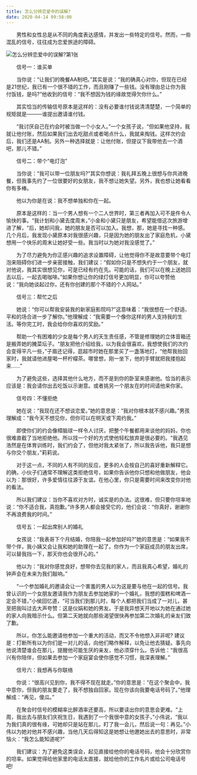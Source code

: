 ```yaml
---
title: 怎么分辨恋爱中的误解?
date: 2020-04-14 09:58:00
---
```




　　男性和女性总是从不同的角度表达感情，并发出一些特定的信号。然而，一些混乱的信号，往往成为恋爱旅途的障碍。　

![怎么分辨恋爱中的误解?第1张](/img/4b572ca13d5f32ac3b77b919ed8e5600.jpg)

　　信号一：谁买单

　　当你说：“让我们的晚餐AA制吧。”其实是说：“我的确真心对你，但现在已经是21世纪，我已有一个很不错的工作，而且刚赚了一些钱。没有理由总让你为我付饭钱，是吗?”他收到的信号：“我不想因为钱的缘故觉得欠你什么。”

　　其实恰当的传输信号原本是这样的：没有必要谁付钱说清清楚楚，一个简单的规矩就是———谁提出邀请谁付钱。

　　“我讨厌自己在约会时被当做一个小女人。”一个女孩子说，“但如果他坚持，我就让他付账，然后如果我们出去吃甜点或者喝点什么，我就来掏钱。这样次约会后，我们还是AA制。另外一种选择就是：让他付账，但提议下我带他去一个酒吧，那儿不错。”

　　信号二：带个“电灯泡”

　　当你说：“我可以带一位朋友吗?”其实你想说：我礼拜五晚上很想与你共进晚餐，但我事先约了一位很要好的女朋友，我不想让她失望。另外，我也想让她看看你有多棒。

　　他以为你是在说：我不想单独和你在一起。

　　原本是这样的：当一个男人想有一个二人世界时，第三者再加入可不是件令人愉快的事。“我计划和小黛去度周末，”小金和小黛只是朋友，希望能借这次旅游增进了解，“后，她却问我，她的朋友是否可以加入。我想，那，她是寻找一种感。几个月后，我发现小黛原本对我很感兴趣，只是因为她的朋友出了家庭危机，小黛想用一个快乐的周末让她好受一些。我当时以为她对我没感觉了。”

　　为了尽力避免为你正感兴趣的追求设置障碍，让他觉得你不是故意要带个电灯泡来阻碍你们进一步亲密接触，我们建议：“假如你只是不想失约于一个朋友，就对他说，我其实很想见你，可是已经有约在先。可能的话，我们可以在晚上送她回去以后，一起去喝咖啡。”如果你想让你的绿灯信号更加明显，你可以夸赞他说：“我向她谈起过你，还有你创建的那个不错的个人网站。”

　　信号三：帮忙之后

　　她说：“你可以帮我安装我的新家庭影院吗?”这意味着：“我很想在一个舒适、平和的场合进一步了解你。”他理解成：“我需要一个像你这样的男人支持我的生活。等你完工时，我会给你你喜欢的奖励。”

　　帮助一个有困难的少女是每个男人的天生责任感，不管是修理她的立体音箱还是搬弄她的腌菜坛子。“朋友把他介绍给我，以为我会很喜欢，我想使我们的次约会变得平凡一些，”子眉还记得，逛超市时她在那里买了一盏落地灯，“他帮我抬回家时，我就请他进屋喝一杯柠檬茶。哪曾想，刚一坐下，他的手臂就把我搂抱起来……”

　　为了避免这些，选择其他什么地方，而不是到你的卧室来感谢他。恰当的表示应该是：我会请你出去吃饭以示谢意。或者挑另一个朋友在的时间请他来你家。

　　信号四：不懂拒绝

　　她在说：“我现在还不想谈恋爱。”她的意思是：“我对你根本就不感兴趣。”男孩理解成：“我今天不想见你，但你可以在明天或下周约我。”

　　即使你们的约会像樟脑球一样令人讨厌，把整个午餐都用来谈他的妈妈，你也很难直截了当地拒绝他。所以找一个好的方式使他轻松放弃是很必要的。“我遇见浩然是在体育训练时，我们约会了，但他对我太紧张了，所以我告诉他，我只是想与你交个朋友，”莉莉说。

　　对于这一点，不同的人有不同的反应，更多的人会按自己的喜好重新解释它。的确，小伙子们通常不理解这类拒绝信号，如果你告诉他你只想和他做朋友，他会以为：那很好，许多爱情往往源于友谊。在他心里，你只是需要时间来改变你对他的看法。

　　所以我们建议：当你不喜欢对方时，诚实是的办法。这很难，但只要你坦率地说：“你不适合我，真抱歉。”许多男人都会接受它的，他们会说：“你真好，谢谢你不再浪费我的时间。”

　　信号五：一起出席别人的婚礼

　　女孩说：“我表哥下个月结婚，你陪我一起参加好吗?”她的意思是：“如果我不带个伴，我小姨又会让我和她的助理在一起了。你作为一个家庭成员的朋友出席，可以替我挡一下，那天你也会很开心的。”

　　他以为：“我对你感觉良好，想带你去见我的家人，而且我真心希望，婚礼的钟声会在未来为我们敲响。”

　　“一个参加婚礼的邀请会让一个害羞的男人以为这是要与他在一起的信号。我曾认识的一个女朋友邀请我作为朋友去参加她家的一个婚礼，我想的蛋糕和啤酒一定会不错，”小侯回忆道，“可当我们到那儿时，每个人都把我们当成了一对儿，甚至把我叫过去大声夸赞：这是仪娟和她的男友。于是我异想天开地以为她在通过她的家人向我暗示什么。但第二天她就向那些渴望很快再参加第二次婚礼的亲友们致了歉。

　　所以，你怎么能邀请他参加一个重大的活动，而又不令他想入非非呢? 建议是：打断所有以为你们是一对儿的话，向他们略作解释，以免让他去猜疑。事先向他说清楚谁会在那儿，提醒他可能生厌的亲友，他必须穿什么。告诉他：“我很高兴有你陪伴，但如果去参加一个家庭宴会使你感觉不习惯，我深表理解。”

　　信号六：我想再与你联络

　　你说：“很高兴见到你，我不得不现在就走。”你的意思是：“在这个聚会中，我中意你，但我的朋友要走了，我不想独自回家。现在你该向我要电话号码了。”他理解成：“再见，傻瓜。”

　　在聚会时信号的模糊率比醉酒率还要高，所以要读出你的意思会更难。“上周，我出去与朋友们庆祝生日，我遇到了一个我很中意的女孩子，”小伟说，“我以为我们真的很有缘，可她却只是站在那儿，盯了我一会儿，然后说一句：再见。”小伟以为她对他并不感兴趣，当他几天后得知这是她想让他邀她出去的意思时，非常恼火：“我怎么能知道呢?”

　　我们建议：为了避免这类误会，起见直接给他你的电话号码，他会十分欣赏你的坦率。如果觉得给他家里的电话太直接，就给他你的工作名片或给公司电话号吧!